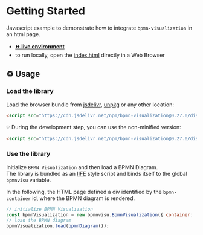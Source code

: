 # Getting Started

Javascript example to demonstrate how to integrate `bpmn-visualization` in an html page.
- [__⏩ live environment__](https://cdn.statically.io/gh/process-analytics/bpmn-visualization-examples/master/examples/display-bpmn-diagram/01-getting-started/index.html)
- to run locally, open the [index.html](index.html) directly in a Web Browser

## ♻️ Usage

### Load the library
Load the browser bundle from [jsdelivr](https://www.jsdelivr.com/package/npm/bpmn-visualization), [unpkg](https://unpkg.com/browse/bpmn-visualization)
or any other location:
```html
<script src="https://cdn.jsdelivr.net/npm/bpmn-visualization@0.27.0/dist/bpmn-visualization.min.js"></script>
```

💡 During the development step, you can use the non-minified version:
```html
<script src="https://cdn.jsdelivr.net/npm/bpmn-visualization@0.27.0/dist/bpmn-visualization.js"></script>
```

### Use the library

Initialize `BPMN Visualization` and then load a BPMN Diagram. \
The library is bundled as an [IIFE](https://developer.mozilla.org/en-US/docs/Glossary/IIFE) style script and binds itself to the global `bpmnvisu` variable.

In the following, the HTML page defined a div identified by the `bpmn-container` id, where the BPMN diagram is rendered. 

```javascript
// initialize BPMN Visualization
const bpmnVisualization = new bpmnvisu.BpmnVisualization({ container: 'bpmn-container' });
// load the BPMN diagram
bpmnVisualization.load(bpmnDiagram());
```

